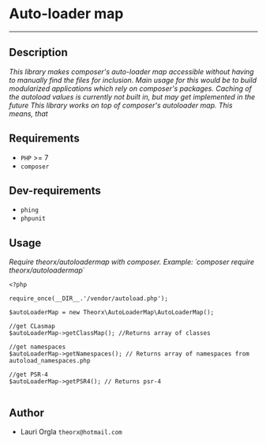 # Auto-loader map
----

## Description
*This library makes composer's auto-loader map accessible without having to manually find the files for inclusion.*
*Main usage for this would be to build modularized applications which rely on composer's packages.*
*Caching of the autoload values is currently not built in, but may get implemented in the future*
*This library works on top of composer's autoloader map. This means, that*

## Requirements

* `PHP` >= 7
* `composer`

## Dev-requirements
* `phing`
* `phpunit`

## Usage

*Require theorx/autoloadermap with composer. Example: ´composer require theorx/autoloadermap´*

```
<?php

require_once(__DIR__.'/vendor/autoload.php');

$autoLoaderMap = new Theorx\AutoLoaderMap\AutoLoaderMap();

//get CLasmap
$autoLoaderMap->getClassMap(); //Returns array of classes

//get namespaces
$autoLoaderMap->getNamespaces(); // Returns array of namespaces from autoload_namespaces.php

//get PSR-4 
$autoLoaderMap->getPSR4(); // Returns psr-4


```

## Author
* Lauri Orgla `theorx@hotmail.com`
